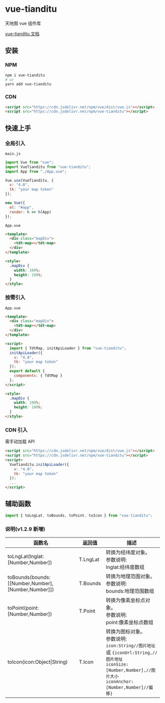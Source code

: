 # vue-tianditu

天地图 vue 组件库

[vue-tianditu 文档](https://soullyoko.github.io/vue-tianditu/)

## 安装

### NPM

```sh
npm i vue-tianditu
# or
yarn add vue-tianditu
```

### CDN

```html
<script src="https://cdn.jsdelivr.net/npm/vue/dist/vue.js"></script>
<script src="https://cdn.jsdelivr.net/npm/vue-tianditu"></script>
```

## 快速上手

### 全局引入

`main.js`

```js
import Vue from "vue";
import VueTianditu from "vue-tianditu";
import App from "./App.vue";

Vue.use(VueTianditu, {
  v: "4.0",
  tk: "your map token"
});

new Vue({
  el: "#app",
  render: h => h(App)
});
```

`App.vue`

```html
<template>
  <div class="mapDiv">
    <tdt-map></tdt-map>
  </div>
</template>

<style>
  .mapDiv {
    width: 100%;
    height: 100%;
  }
</style>
```

### 按需引入

`App.vue`

```html
<template>
  <div class="mapDiv">
    <tdt-map></tdt-map>
  </div>
</template>

<script>
  import { TdtMap, initApiLoader } from "vue-tianditu";
  initApiLoader({
    v: "4.0",
    tk: "your map token"
  });
  export default {
    components: { TdtMap }
  };
</script>

<style>
  .mapDiv {
    width: 100%;
    height: 100%;
  }
</style>
```

### CDN 引入

需手动加载 API

```html
<script src="https://cdn.jsdelivr.net/npm/vue/dist/vue.js"></script>
<script src="https://cdn.jsdelivr.net/npm/vue-tianditu"></script>
<script>
  VueTianditu.initApiLoader({
    v: "4.0",
    tk: "your map token"
  });
  ...
</script>
```

## 辅助函数

```js
import { toLngLat, toBounds, toPoint, toIcon } from "vue-tianditu";
```

### 说明(v1.2.9 新增)

| 函数名                                             | 返回值   | 描述                                                                                                                                                                     |
| -------------------------------------------------- | -------- | ------------------------------------------------------------------------------------------------------------------------------------------------------------------------ |
| toLngLat(lnglat:[Number,Number])                   | T.LngLat | 转换为经纬度对象。<br>参数说明:<br>lnglat:经纬度数组                                                                                                                     |
| toBounds(bounds:[[Number,Number],[Number,Number]]) | T.Bounds | 转换为地理范围对象。<br>参数说明:<br>bounds:地理范围数组                                                                                                                 |
| toPoint(point:[Number,Number])                     | T.Point  | 转换为像素坐标点对象。<br>参数说明:<br>point:像素坐标点数组                                                                                                              |
| toIcon(icon:Object\|String)                        | T.Icon   | 转换为图标对象。<br>参数说明:<br>`icon:String//图片地址` 或 `{iconUrl:String,//图片地址`<br>`iconSize:[Number,Number],//图片大小`<br>`iconAnchor:[Number,Number]//偏移}` |
